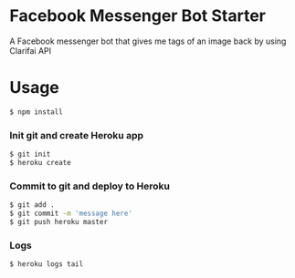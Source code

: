 # Facebook Messenger Bot Starter
A Facebook messenger bot that gives me tags of an image back by using Clarifai API

# Usage
```sh
$ npm install
```
### Init git and create Heroku app
```sh
$ git init
$ heroku create
```

### Commit to git and deploy to Heroku
```sh
$ git add .
$ git commit -m 'message here'
$ git push heroku master
```

### Logs
```sh
$ heroku logs tail
```
